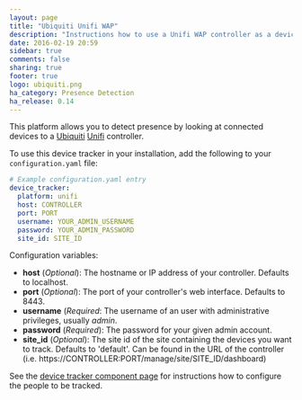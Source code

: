 ```yaml
---
layout: page
title: "Ubiquiti Unifi WAP"
description: "Instructions how to use a Unifi WAP controller as a device tracker module."
date: 2016-02-19 20:59
sidebar: true
comments: false
sharing: true
footer: true
logo: ubiquiti.png
ha_category: Presence Detection
ha_release: 0.14
---
```



This platform allows you to detect presence by looking at connected devices to a [Ubiquiti](http://ubnt.com/) [Unifi](https://www.ubnt.com/enterprise/#unifi) controller.

To use this device tracker in your installation, add the following to your `configuration.yaml` file:

```yaml
# Example configuration.yaml entry
device_tracker:
  platform: unifi
  host: CONTROLLER
  port: PORT
  username: YOUR_ADMIN_USERNAME
  password: YOUR_ADMIN_PASSWORD
  site_id: SITE_ID
```

Configuration variables:

- **host** (*Optional*): The hostname or IP address of your controller. Defaults to localhost.
- **port** (*Optional*): The port of your controller's web interface. Defaults to 8443.
- **username** (*Required*: The username of an user with administrative privileges, usually *admin*.
- **password** (*Required*): The password for your given admin account.
- **site_id** (*Optional*): The site id of the site containing the devices you want to track. Defaults to 'default'. Can be found in the URL of the controller (i.e. https://CONTROLLER:PORT/manage/site/SITE_ID/dashboard)

See the [device tracker component page](/components/device_tracker/) for instructions how to configure the people to be tracked.
